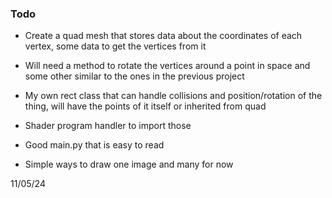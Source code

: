 
### Todo

- Create a quad mesh that stores data about the coordinates of each vertex, some data to get the vertices from it
- Will need a method to rotate the vertices around a point in space and some other similar to the ones in the previous project

- My own rect class that can handle collisions and position/rotation of the thing, will have the points of it itself or inherited from quad
- Shader program handler to import those

- Good main.py that is easy to read
- Simple ways to draw one image and many for now

11/05/24
